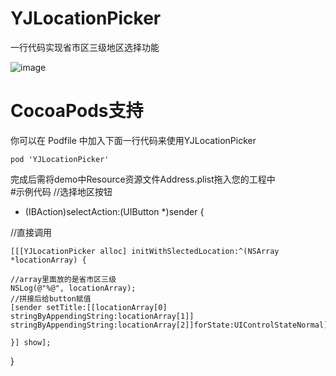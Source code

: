 # YJLocationPicker
一行代码实现省市区三级地区选择功能

![image](https://raw.githubusercontent.com/liuyongjiesail/YJLocationPicker/master/animation.gif)

# CocoaPods支持
你可以在 Podfile 中加入下面一行代码来使用YJLocationPicker
    
    pod 'YJLocationPicker'
    
完成后需将demo中Resource资源文件Address.plist拖入您的工程中    
#示例代码
//选择地区按钮
- (IBAction)selectAction:(UIButton *)sender {

//直接调用

    [[[YJLocationPicker alloc] initWithSlectedLocation:^(NSArray *locationArray) {

    //array里面放的是省市区三级
    NSLog(@"%@", locationArray);
    //拼接后给button赋值
    [sender setTitle:[[locationArray[0] stringByAppendingString:locationArray[1]] stringByAppendingString:locationArray[2]]forState:UIControlStateNormal];

    }] show];

}

